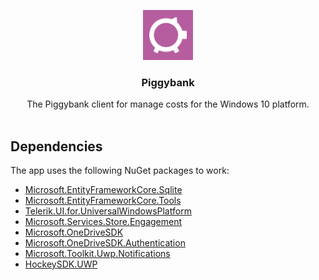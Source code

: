 <p align="center">
  <a>
    <img src="https://github.com/Pyggy-Bank-Team/uwp/blob/master/src/Peppa/Assets/Square44x44Logo.scale-400.png"
      width=80 height=80>
  </a>
  
  <h3 align="center">Piggybank</h3>

  <p align="center">
    The Piggybank client for manage costs for the Windows 10 platform.
    <br>
    <br>    
  </p>
</p>

## Dependencies
The app uses the following NuGet packages to work:
* [Microsoft.EntityFrameworkCore.Sqlite](https://www.nuget.org/packages/Microsoft.EntityFrameworkCore.Sqlite/2.1.0-preview2-final)
* [Microsoft.EntityFrameworkCore.Tools](https://www.nuget.org/packages/Microsoft.EntityFrameworkCore.Tools/2.1.0-preview2-final)
* [Telerik.UI.for.UniversalWindowsPlatform](https://www.nuget.org/packages/Telerik.UI.for.UniversalWindowsPlatform/)
* [Microsoft.Services.Store.Engagement](https://docs.microsoft.com/en-us/windows/uwp/monetize/microsoft-store-services-sdk#install-the-sdk)
* [Microsoft.OneDriveSDK](https://www.nuget.org/packages/Microsoft.OneDriveSDK/)
* [Microsoft.OneDriveSDK.Authentication](https://www.nuget.org/packages/Microsoft.OneDriveSDK.Authentication/)
* [Microsoft.Toolkit.Uwp.Notifications](https://www.nuget.org/packages/Microsoft.Toolkit.Uwp.Notifications/3.0.0-preview)
* [HockeySDK.UWP](https://www.nuget.org/packages/HockeySDK.UWP/)
